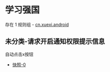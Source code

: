 # 学习强国

存在 1 规则组 - [cn.xuexi.android](/src/apps/cn.xuexi.android.ts)

## 未分类-请求开启通知权限提示信息

自动点击x按钮

- [快照-0](https://i.gkd.li/i/12715160)
